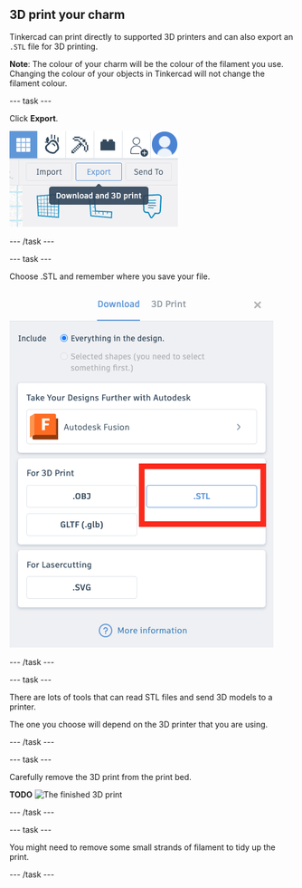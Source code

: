 ## 3D print your charm

Tinkercad can print directly to supported 3D printers and can also export an `.STL` file for 3D printing.

**Note**: The colour of your charm will be the colour of the filament you use. 
Changing the colour of your objects in Tinkercad will not change the filament colour.

--- task ---

Click **Export**.

![The Export button](images/export-button.png) 

--- /task ---

--- task ---

Choose .STL and remember where you save your file.

![The .STL option highlighted](images/stl-option.png) 

--- /task ---

--- task ---

There are lots of tools that can read STL files and send 3D models to a printer. 

The one you choose will depend on the 3D printer that you are using. 

--- /task ---

--- task ---

Carefully remove the 3D print from the print bed. 
	
**TODO**
![The finished 3D print](images/charm-printed.png) 
		
--- /task ---

--- task ---

You might need to remove some small strands of filament to tidy up the print. 

--- /task ---


